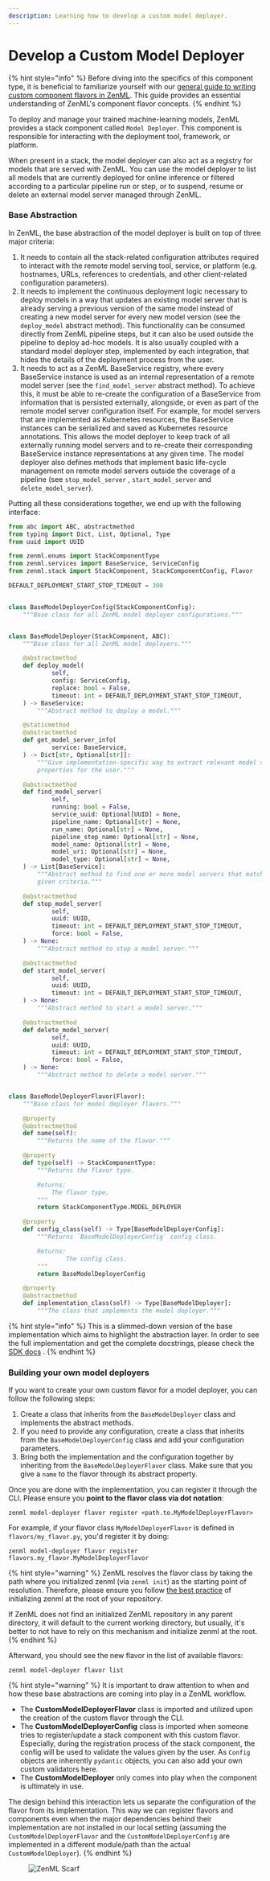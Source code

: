 ```yaml
---
description: Learning how to develop a custom model deployer.
---
```


# Develop a Custom Model Deployer

{% hint style="info" %}
Before diving into the specifics of this component type, it is beneficial to familiarize yourself with our [general guide to writing custom component flavors in ZenML](../../custom-solutions/implement-a-custom-stack-component.md). This guide provides an essential understanding of ZenML's component flavor concepts.
{% endhint %}

To deploy and manage your trained machine-learning models, ZenML provides a stack component called `Model Deployer`.
This component is responsible for interacting with the deployment tool, framework, or platform.

When present in a stack, the model deployer can also act as a registry for models that are served with ZenML. You can
use the model deployer to list all models that are currently deployed for online inference or filtered according to a
particular pipeline run or step, or to suspend, resume or delete an external model server managed through ZenML.

### Base Abstraction

In ZenML, the base abstraction of the model deployer is built on top of three major criteria:

1. It needs to contain all the stack-related configuration attributes required to interact with the remote model serving
   tool, service, or platform (e.g. hostnames, URLs, references to credentials, and other client-related configuration
   parameters).
2. It needs to implement the continuous deployment logic necessary to deploy models in a way that updates an existing
   model server that is already serving a previous version of the same model instead of creating a new model server for
   every new model version (see the `deploy_model` abstract method). This functionality can be consumed directly from
   ZenML pipeline steps, but it can also be used outside the pipeline to deploy ad-hoc models. It is also usually
   coupled with a standard model deployer step, implemented by each integration, that hides the details of the
   deployment process from the user.
3. It needs to act as a ZenML BaseService registry, where every BaseService instance is used as an internal
   representation of a remote model server (see the `find_model_server` abstract method). To achieve this, it must be
   able to re-create the configuration of a BaseService from information that is persisted externally, alongside, or
   even as part of the remote model server configuration itself. For example, for model servers that are implemented as
   Kubernetes resources, the BaseService instances can be serialized and saved as Kubernetes resource annotations. This
   allows the model deployer to keep track of all externally running model servers and to re-create their corresponding
   BaseService instance representations at any given time. The model deployer also defines methods that implement basic
   life-cycle management on remote model servers outside the coverage of a pipeline (see `stop_model_server`
   , `start_model_server` and `delete_model_server`).

Putting all these considerations together, we end up with the following interface:

```python
from abc import ABC, abstractmethod
from typing import Dict, List, Optional, Type
from uuid import UUID

from zenml.enums import StackComponentType
from zenml.services import BaseService, ServiceConfig
from zenml.stack import StackComponent, StackComponentConfig, Flavor

DEFAULT_DEPLOYMENT_START_STOP_TIMEOUT = 300


class BaseModelDeployerConfig(StackComponentConfig):
    """Base class for all ZenML model deployer configurations."""


class BaseModelDeployer(StackComponent, ABC):
    """Base class for all ZenML model deployers."""

    @abstractmethod
    def deploy_model(
            self,
            config: ServiceConfig,
            replace: bool = False,
            timeout: int = DEFAULT_DEPLOYMENT_START_STOP_TIMEOUT,
    ) -> BaseService:
        """Abstract method to deploy a model."""

    @staticmethod
    @abstractmethod
    def get_model_server_info(
            service: BaseService,
    ) -> Dict[str, Optional[str]]:
        """Give implementation-specific way to extract relevant model server
        properties for the user."""

    @abstractmethod
    def find_model_server(
            self,
            running: bool = False,
            service_uuid: Optional[UUID] = None,
            pipeline_name: Optional[str] = None,
            run_name: Optional[str] = None,
            pipeline_step_name: Optional[str] = None,
            model_name: Optional[str] = None,
            model_uri: Optional[str] = None,
            model_type: Optional[str] = None,
    ) -> List[BaseService]:
        """Abstract method to find one or more model servers that match the
        given criteria."""

    @abstractmethod
    def stop_model_server(
            self,
            uuid: UUID,
            timeout: int = DEFAULT_DEPLOYMENT_START_STOP_TIMEOUT,
            force: bool = False,
    ) -> None:
        """Abstract method to stop a model server."""

    @abstractmethod
    def start_model_server(
            self,
            uuid: UUID,
            timeout: int = DEFAULT_DEPLOYMENT_START_STOP_TIMEOUT,
    ) -> None:
        """Abstract method to start a model server."""

    @abstractmethod
    def delete_model_server(
            self,
            uuid: UUID,
            timeout: int = DEFAULT_DEPLOYMENT_START_STOP_TIMEOUT,
            force: bool = False,
    ) -> None:
        """Abstract method to delete a model server."""


class BaseModelDeployerFlavor(Flavor):
    """Base class for model deployer flavors."""

    @property
    @abstractmethod
    def name(self):
        """Returns the name of the flavor."""

    @property
    def type(self) -> StackComponentType:
        """Returns the flavor type.

        Returns:
            The flavor type.
        """
        return StackComponentType.MODEL_DEPLOYER

    @property
    def config_class(self) -> Type[BaseModelDeployerConfig]:
        """Returns `BaseModelDeployerConfig` config class.

        Returns:
                The config class.
        """
        return BaseModelDeployerConfig

    @property
    @abstractmethod
    def implementation_class(self) -> Type[BaseModelDeployer]:
        """The class that implements the model deployer."""
```

{% hint style="info" %}
This is a slimmed-down version of the base implementation which aims to highlight the abstraction layer. In order to see
the full implementation and get the complete docstrings, please check
the [SDK docs](https://sdkdocs.zenml.io/latest/core\_code\_docs/core-model\_deployers/#zenml.model\_deployers.base\_model\_deployer.BaseModelDeployer)
.
{% endhint %}

### Building your own model deployers

If you want to create your own custom flavor for a model deployer, you can follow the following steps:

1. Create a class that inherits from the `BaseModelDeployer` class and implements the abstract methods.
2. If you need to provide any configuration, create a class that inherits from the `BaseModelDeployerConfig` class and
   add your configuration parameters.
3. Bring both the implementation and the configuration together by inheriting from the `BaseModelDeployerFlavor` class.
   Make sure that you give a `name` to the flavor through its abstract property.

Once you are done with the implementation, you can register it through the CLI. Please ensure you **point to the flavor
class via dot notation**:

```shell
zenml model-deployer flavor register <path.to.MyModelDeployerFlavor>
```

For example, if your flavor class `MyModelDeployerFlavor` is defined in `flavors/my_flavor.py`, you'd register it by
doing:

```shell
zenml model-deployer flavor register flavors.my_flavor.MyModelDeployerFlavor
```

{% hint style="warning" %}
ZenML resolves the flavor class by taking the path where you initialized zenml (via `zenml init`) as the starting point
of resolution. Therefore, please ensure you follow 
[the best practice](/docs/book/user-guide/starter-guide/follow-best-practices.md) of initializing zenml at the
root of your repository.

If ZenML does not find an initialized ZenML repository in any parent directory, it will default to the current working
directory, but usually, it's better to not have to rely on this mechanism and initialize zenml at the root.
{% endhint %}

Afterward, you should see the new flavor in the list of available flavors:

```shell
zenml model-deployer flavor list
```

{% hint style="warning" %}
It is important to draw attention to when and how these base abstractions are coming into play in a ZenML workflow.

* The **CustomModelDeployerFlavor** class is imported and utilized upon the creation of the custom flavor through the
  CLI.
* The **CustomModelDeployerConfig** class is imported when someone tries to register/update a stack component with this
  custom flavor. Especially, during the registration process of the stack component, the config will be used to validate
  the values given by the user. As `Config` objects are inherently `pydantic` objects, you can also add your own custom
  validators here.
* The **CustomModelDeployer** only comes into play when the component is ultimately in use.

The design behind this interaction lets us separate the configuration of the flavor from its implementation. This way we
can register flavors and components even when the major dependencies behind their implementation are not installed in
our local setting (assuming the `CustomModelDeployerFlavor` and the `CustomModelDeployerConfig` are implemented in a
different module/path than the actual `CustomModelDeployer`).
{% endhint %}

<!-- For scarf -->
<figure><img alt="ZenML Scarf" referrerpolicy="no-referrer-when-downgrade" src="https://static.scarf.sh/a.png?x-pxid=f0b4f458-0a54-4fcd-aa95-d5ee424815bc" /></figure>
